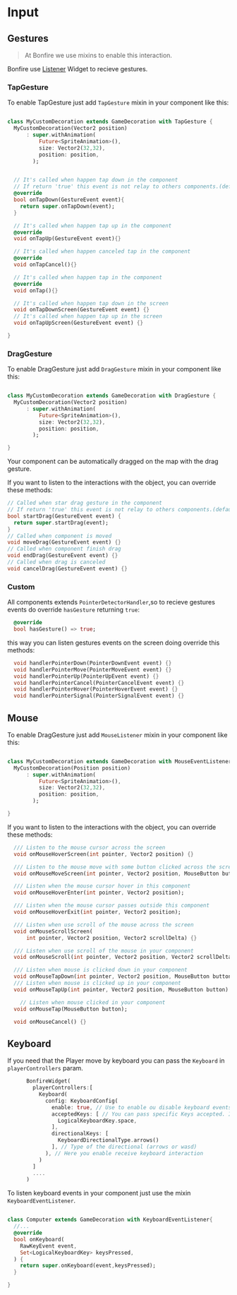 # Input


## Gestures

> At Bonfire we use mixins to enable this interaction.

Bonfire use [Listener](https://api.flutter.dev/flutter/widgets/Listener-class.html) Widget to recieve gestures.

### TapGesture

To enable TapGesture just add `TapGesture` mixin in your component like this:

```dart

class MyCustomDecoration extends GameDecoration with TapGesture {
  MyCustomDecoration(Vector2 position)
      : super.withAnimation(
          Future<SpriteAnimation>(),
          size: Vector2(32,32),
          position: position,
        );


  // It's called when happen tap down in the component
  // If return 'true' this event is not relay to others components.(default = false)
  @override
  bool onTapDown(GestureEvent event){
    return super.onTapDown(event);
  }

  // It's called when happen tap up in the component
  @override
  void onTapUp(GestureEvent event){}

  // It's called when happen canceled tap in the component
  @override
  void onTapCancel(){}

  // It's called when happen tap in the component
  @override
  void onTap(){}

  // It's called when happen tap down in the screen
  void onTapDownScreen(GestureEvent event) {}
  // It's called when happen tap up in the screen
  void onTapUpScreen(GestureEvent event) {}

}
```

### DragGesture

To enable DragGesture just add `DragGesture` mixin in your component like this:

```dart

class MyCustomDecoration extends GameDecoration with DragGesture {
  MyCustomDecoration(Vector2 position)
      : super.withAnimation(
          Future<SpriteAnimation>(),
          size: Vector2(32,32),
          position: position,
        );

}
```

Your component can be automatically dragged on the map with the drag gesture.

If you want to listen to the interactions with the object, you can override these methods:

```dart
// Called when star drag gesture in the component
// If return 'true' this event is not relay to others components.(default = false)
bool startDrag(GestureEvent event) {
  return super.startDrag(event);
}
// Called when component is moved
void moveDrag(GestureEvent event) {}
// Called when component finish drag
void endDrag(GestureEvent event) {}
// Called when drag is canceled
void cancelDrag(GestureEvent event) {}
```

### Custom

All components extends `PointerDetectorHandler`,so to recieve gestures events do override `hasGesture` returning `true`:

```dart
  @override
  bool hasGesture() => true;
```

this way you can listen gestures events on the screen doing override this methods:

```dart
  void handlerPointerDown(PointerDownEvent event) {}
  void handlerPointerMove(PointerMoveEvent event) {}
  void handlerPointerUp(PointerUpEvent event) {}
  void handlerPointerCancel(PointerCancelEvent event) {}
  void handlerPointerHover(PointerHoverEvent event) {}
  void handlerPointerSignal(PointerSignalEvent event) {}
```

## Mouse

To enable DragGesture just add `MouseListener` mixin in your component like this:

```dart

class MyCustomDecoration extends GameDecoration with MouseEventListener {
  MyCustomDecoration(Position position)
      : super.withAnimation(
          Future<SpriteAnimation>(),
          size: Vector2(32,32),
          position: position,
        );

}
```

If you want to listen to the interactions with the object, you can override these methods:

```dart
  /// Listen to the mouse cursor across the screen
  void onMouseHoverScreen(int pointer, Vector2 position) {}

  /// Listen to the mouse move with some button clicked across the screen
  void onMouseMoveScreen(int pointer, Vector2 position, MouseButton button) {}

  /// Listen when the mouse cursor hover in this component
  void onMouseHoverEnter(int pointer, Vector2 position);

  /// Listen when the mouse cursor passes outside this component
  void onMouseHoverExit(int pointer, Vector2 position);

  /// Listen when use scroll of the mouse across the screen
  void onMouseScrollScreen(
      int pointer, Vector2 position, Vector2 scrollDelta) {}

  /// Listen when use scroll of the mouse in your component
  void onMouseScroll(int pointer, Vector2 position, Vector2 scrollDelta);

  /// Listen when mouse is clicked down in your component
  void onMouseTapDown(int pointer, Vector2 position, MouseButton button) {}
  /// Listen when mouse is clicked up in your component
  void onMouseTapUp(int pointer, Vector2 position, MouseButton button) {}

    // Listen when mouse clicked in your component
  void onMouseTap(MouseButton button);

  void onMouseCancel() {}
```

## Keyboard

If you need that the Player move by keyboard you can pass the `Keyboard` in `playerControllers` param.

```dart
      BonfireWidget(
        playerControllers:[
          Keyboard(
            config: KeyboardConfig(
              enable: true, // Use to enable ou disable keyboard events (default is true)
              acceptedKeys: [ // You can pass specific Keys accepted. If null accept all keys
                LogicalKeyboardKey.space,
              ],
              directionalKeys: [
                KeyboardDirectionalType.arrows()
              ], // Type of the directional (arrows or wasd)
            ), // Here you enable receive keyboard interaction
          )
        ]
        ....
      )

```

To listen keyboard events in your component just use the mixin `KeyboardEventListener`.

```dart

class Computer extends GameDecoration with KeyboardEventListener{
  //...
  @override
  bool onKeyboard(
    RawKeyEvent event,
    Set<LogicalKeyboardKey> keysPressed,
  ) {
    return super.onKeyboard(event,keysPressed);
  }

}


```